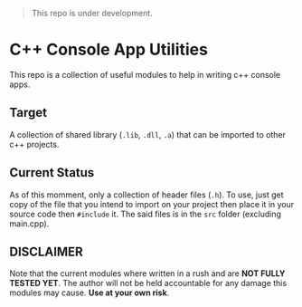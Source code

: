 > This repo is under development.

# C++ Console App Utilities

This repo is a collection of useful modules to help in writing c++ console apps.

## Target

A collection of shared library (`.lib`, `.dll`, `.a`) that can be imported to other c++ projects.

## Current Status

As of this momment, only a collection of header files (`.h`). To use, just get copy of the file that you intend to import on your project then place it in your source code then `#include` it. The said files is in the `src` folder (excluding main.cpp).

## DISCLAIMER

Note that the current modules where written in a rush and are **NOT FULLY TESTED YET**. The author will not be held accountable for any damage this modules may cause.
**Use at your own risk**.

